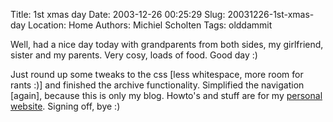 Title: 1st xmas day
Date: 2003-12-26 00:25:29
Slug: 20031226-1st-xmas-day
Location: Home
Authors: Michiel Scholten
Tags: olddammit

<p>Well, had a nice day today with grandparents from both sides, my girlfriend, sister and my parents. Very cosy, loads of food. Good day :)</p>
<p>Just round up some tweaks to the css [less whitespace, more room for rants :)] and finished the archive functionality. Simplified the navigation [again], because this is only my blog. Howto's and stuff are for my <a href="http://www.cs.vu.nl/~mbscholt/">personal website</a>. Signing off, bye :)</p>